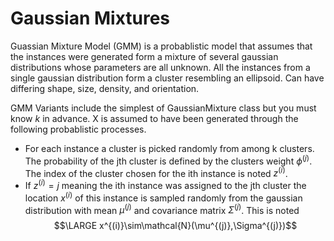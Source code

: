 # Gaussian Mixtures
Guassian Mixture Model (GMM) is a probablistic model that assumes that the instances were generated form a mixture of several gaussian distributions whose parameters are all unknown. All the instances from a single gaussian distribution form a cluster resembling an ellipsoid. 
Can have differing shape, size, density, and orientation. 

GMM Variants include the simplest of GaussianMixture class but you must know $k$ in advance. 
X is assumed to have been generated through the following probablistic processes. 
- For each instance a cluster is picked randomly from among k clusters. The probability of the jth cluster is defined by the clusters weight $\phi^{(j)}$. The index of the cluster chosen for the ith instance is noted $z^{(i)}$.
- If $z^{(i)}=j$ meaning the ith instance was assigned to the jth cluster the location $x^{(i)}$ of this instance is sampled randomly from the gaussian distribution with mean $\mu^{(j)}$ and covariance matrix $\Sigma^{(j)}$. This is noted$$\LARGE x^{(i)}\sim\mathcal{N}(\mu^{(j)},\Sigma^{(j)})$$
 